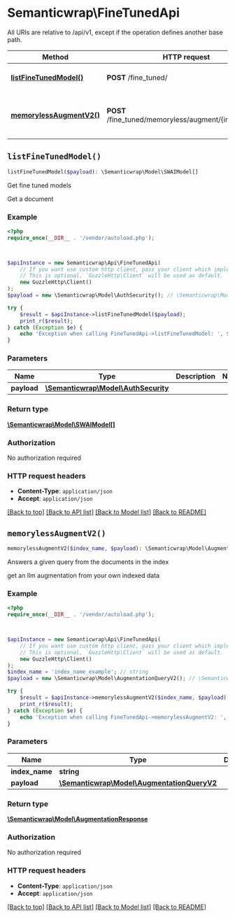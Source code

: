 # Semanticwrap\FineTunedApi

All URIs are relative to /api/v1, except if the operation defines another base path.

| Method | HTTP request | Description |
| ------------- | ------------- | ------------- |
| [**listFineTunedModel()**](FineTunedApi.md#listFineTunedModel) | **POST** /fine_tuned/ | Get fine tuned models |
| [**memorylessAugmentV2()**](FineTunedApi.md#memorylessAugmentV2) | **POST** /fine_tuned/memoryless/augment/{index_name} | Answers a given query from the documents in the index |


## `listFineTunedModel()`

```php
listFineTunedModel($payload): \Semanticwrap\Model\SWAIModel[]
```

Get fine tuned models

Get a document

### Example

```php
<?php
require_once(__DIR__ . '/vendor/autoload.php');



$apiInstance = new Semanticwrap\Api\FineTunedApi(
    // If you want use custom http client, pass your client which implements `GuzzleHttp\ClientInterface`.
    // This is optional, `GuzzleHttp\Client` will be used as default.
    new GuzzleHttp\Client()
);
$payload = new \Semanticwrap\Model\AuthSecurity(); // \Semanticwrap\Model\AuthSecurity

try {
    $result = $apiInstance->listFineTunedModel($payload);
    print_r($result);
} catch (Exception $e) {
    echo 'Exception when calling FineTunedApi->listFineTunedModel: ', $e->getMessage(), PHP_EOL;
}
```

### Parameters

| Name | Type | Description  | Notes |
| ------------- | ------------- | ------------- | ------------- |
| **payload** | [**\Semanticwrap\Model\AuthSecurity**](../Model/AuthSecurity.md)|  | |

### Return type

[**\Semanticwrap\Model\SWAIModel[]**](../Model/SWAIModel.md)

### Authorization

No authorization required

### HTTP request headers

- **Content-Type**: `application/json`
- **Accept**: `application/json`

[[Back to top]](#) [[Back to API list]](../../README.md#endpoints)
[[Back to Model list]](../../README.md#models)
[[Back to README]](../../README.md)

## `memorylessAugmentV2()`

```php
memorylessAugmentV2($index_name, $payload): \Semanticwrap\Model\AugmentationResponse
```

Answers a given query from the documents in the index

get an llm augmentation from your own indexed data

### Example

```php
<?php
require_once(__DIR__ . '/vendor/autoload.php');



$apiInstance = new Semanticwrap\Api\FineTunedApi(
    // If you want use custom http client, pass your client which implements `GuzzleHttp\ClientInterface`.
    // This is optional, `GuzzleHttp\Client` will be used as default.
    new GuzzleHttp\Client()
);
$index_name = 'index_name_example'; // string
$payload = new \Semanticwrap\Model\AugmentationQueryV2(); // \Semanticwrap\Model\AugmentationQueryV2

try {
    $result = $apiInstance->memorylessAugmentV2($index_name, $payload);
    print_r($result);
} catch (Exception $e) {
    echo 'Exception when calling FineTunedApi->memorylessAugmentV2: ', $e->getMessage(), PHP_EOL;
}
```

### Parameters

| Name | Type | Description  | Notes |
| ------------- | ------------- | ------------- | ------------- |
| **index_name** | **string**|  | |
| **payload** | [**\Semanticwrap\Model\AugmentationQueryV2**](../Model/AugmentationQueryV2.md)|  | |

### Return type

[**\Semanticwrap\Model\AugmentationResponse**](../Model/AugmentationResponse.md)

### Authorization

No authorization required

### HTTP request headers

- **Content-Type**: `application/json`
- **Accept**: `application/json`

[[Back to top]](#) [[Back to API list]](../../README.md#endpoints)
[[Back to Model list]](../../README.md#models)
[[Back to README]](../../README.md)
